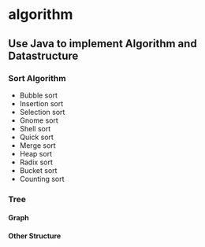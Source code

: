 # algorithm
## Use Java to implement Algorithm and Datastructure

### Sort Algorithm
- Bubble sort
- Insertion sort
- Selection sort
- Gnome sort
- Shell sort
- Quick sort
- Merge sort
- Heap sort
- Radix sort
- Bucket sort
- Counting sort

### Tree


#### Graph


#### Other Structure
